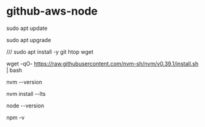 # github-aws-node


sudo apt update


sudo apt upgrade

///
sudo apt install -y git htop wget


wget -qO- https://raw.githubusercontent.com/nvm-sh/nvm/v0.39.1/install.sh | bash



nvm --version


nvm install --lts


node --version

npm -v